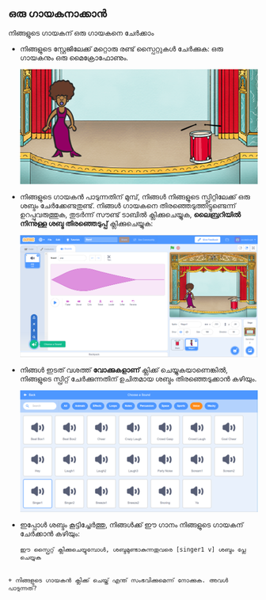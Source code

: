 ## ഒരു ഗായകനാക്കാൻ

നിങ്ങളുടെ ഗായകന് ഒരു ഗായകനെ ചേർക്കാം

+ നിങ്ങളുടെ സ്റ്റേജിലേക്ക് മറ്റൊരു രണ്ട് സ്പൈറ്റുകൾ ചേർക്കുക: ഒരു ഗായകനും ഒരു മൈക്രോഫോണും.
    
    ![സ്ക്രീൻഷോട്ട്](images/band-singer-mic.png)

+ നിങ്ങളുടെ ഗായകൻ പാടുന്നതിന് മുമ്പ്, നിങ്ങൾ നിങ്ങളുടെ സ്പ്രിറ്റിലേക്ക് ഒരു ശബ്ദം ചേർക്കേണ്ടതുണ്ട്. നിങ്ങൾ ഗായകനെ തിരഞ്ഞെടുത്തിട്ടുണ്ടെന്ന് ഉറപ്പുവരുത്തുക, തുടർന്ന് സൗണ്ട് ടാബിൽ ക്ലിക്കുചെയ്യുക, **ലൈബ്രറിയിൽ നിന്നുള്ള ശബ്ദ തിരഞ്ഞെടുപ്പ്** ക്ലിക്കുചെയ്യുക:
    
    ![സ്ക്രീൻഷോട്ട്](images/band-import-sound.png)

+ നിങ്ങൾ ഇടത് വശത്ത് **വോക്കുകളാണ്** ക്ലിക്ക് ചെയ്യുകയാണെങ്കിൽ, നിങ്ങളുടെ സ്പ്രിറ്റ് ചേർക്കുന്നതിന് ഉചിതമായ ശബ്ദം തിരഞ്ഞെടുക്കാൻ കഴിയും.
    
    ![സ്ക്രീൻഷോട്ട്](images/band-choose-sound.png)

+ ഇപ്പോൾ ശബ്ദം കൂട്ടിച്ചേർത്തു, നിങ്ങൾക്ക് ഈ ഗാനം നിങ്ങളുടെ ഗായകന് ചേർക്കാൻ കഴിയും:
    
    ```blocks
    ഈ സ്പ്രൈറ്റ് ക്ലിക്കുചെയ്യുമ്പോൾ, ശബ്ദമുണ്ടാകുന്നതുവരെ [singer1 v] ശബ്ദം പ്ലേ ചെയ്യുക
```

+ നിങ്ങളുടെ ഗായകൻ ക്ലിക്ക് ചെയ്ത് എന്ത് സംഭവിക്കുമെന്ന് നോക്കുക. അവൾ പാടുന്നത്?